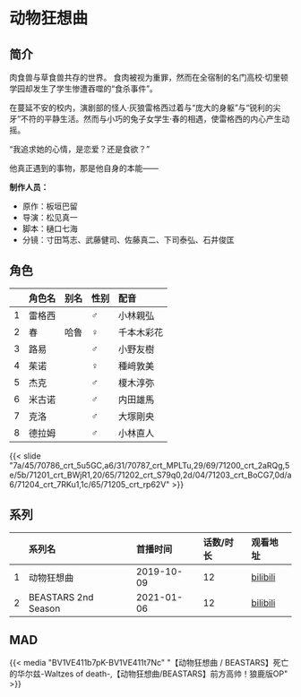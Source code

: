 # 动物狂想曲


## 简介

肉食兽与草食兽共存的世界。
食肉被视为重罪，然而在全宿制的名门高校·切里顿学园却发生了学生惨遭吞噬的“食杀事件”。

在蔓延不安的校内，演剧部的怪人·灰狼雷格西过着与“庞大的身躯”与“锐利的尖牙”不符的平静生活。然而与小巧的兔子女学生·春的相遇，使雷格西的内心产生动摇。

“我追求她的心情，是恋爱？还是食欲？”

他真正遇到的事物，那是他自身的本能——

**制作人员：**
- 原作：板垣巴留
- 导演：松见真一
- 脚本：樋口七海
- 分镜：寸田笃志、武藤健司、佐藤真二、下司泰弘、石井俊匡

## 角色

|     |   角色名   |   别名  | 性别 |  配音  |
|:--- |:------  |:----      |:---  |:--   |
| 1 | 雷格西 |  | ♂ | 小林親弘 |
| 2 | 春 | 哈鲁 | ♀ | 千本木彩花 |
| 3 | 路易 |  | ♂ | 小野友樹 |
| 4 | 茱诺 |  | ♀ | 種﨑敦美 |
| 5 | 杰克 |  | ♂ | 榎木淳弥 |
| 6 | 米古诺 |  | ♂ | 内田雄馬 |
| 7 | 克洛 |  | ♂ | 大塚剛央 |
| 8 | 德拉姆 |  | ♂ | 小林直人 |

{{< slide "7a/45/70786_crt_5u5GC,a6/31/70787_crt_MPLTu,29/69/71200_crt_2aRQg,5e/5b/71201_crt_BWjR1,20/65/71202_crt_S79q0,2d/04/71203_crt_BoCG7,0d/a6/71204_crt_7RKu1,1c/65/71205_crt_rp62V" >}}

## 系列

|     | 系列名                 | 首播时间       | 话数/时长 | 观看地址                                                       |
|:----|:--------------------|:-----------|:------|:-----------------------------------------------------------|
| 1   | 动物狂想曲               | 2019-10-09 | 12    | [bilibili](https://www.bilibili.com/bangumi/play/ep285054) |
| 2   | BEASTARS 2nd Season | 2021-01-06 | 12    | [bilibili](https://www.bilibili.com/bangumi/play/ss36131)  |

## MAD

{{< media "BV1VE411b7pK-BV1VE411t7Nc"
"【动物狂想曲 / BEASTARS】死亡的华尔兹-Waltzes of death-,【动物狂想曲/BEASTARS】前方高帅！狼鹿版OP" >}}

        
